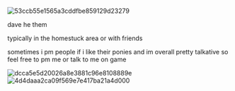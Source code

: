 ![53ccb55e1565a3cddfbe859129d23279](https://github.com/user-attachments/assets/dfe7fd82-bfab-409a-afc5-3b706c3516ac)


dave he them 

typically in the homestuck area or with friends 

sometimes i pm people if i like their ponies and im overall pretty talkative so feel free to pm me or talk to me on game 

![dcca5e5d20026a8e3881c96e8108889e](https://github.com/user-attachments/assets/8d3a2a09-56e9-4d18-b856-043c641c715d) ![4d4daaa2ca09f569e7e417ba21a4d000](https://github.com/user-attachments/assets/68062bf1-29a3-4668-8a84-0f84d184d0e0)

